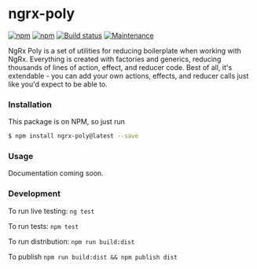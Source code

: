 # ngrx-poly

[![npm](https://img.shields.io/npm/v/ngrx-poly.svg)](https://www.npmjs.com/package/ngrx-poly)
[![npm](https://img.shields.io/npm/dm/ngrx-poly.svg)](https://www.npmjs.com/ngrx-poly)
[![Build status][ci-image]][ci-url]
[![Maintenance](https://img.shields.io/maintenance/yes/2019.svg)]()

NgRx Poly is a set of utilities for reducing boilerplate when working with NgRx. Everything is created with factories and generics, reducing thousands of lines of action, effect, and reducer code. Best of all, it's extendable - you can add your own actions, effects, and reducer calls just like you'd expect to be able to.

### Installation

This package is on NPM, so just run

```sh
$ npm install ngrx-poly@latest --save
```

### Usage
Documentation coming soon.

### Development

To run live testing: `ng test`

To run tests: `npm test`

To run distribution: `npm run build:dist`

To publish `npm run build:dist && npm publish dist`

[ci-image]: https://img.shields.io/circleci/project/github/CaliStyle/ngrx-poly/master.svg
[ci-url]: https://circleci.com/gh/CaliStyle/ngrx-poly/tree/master
